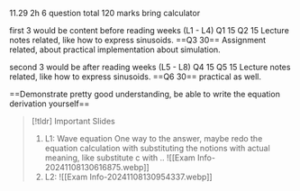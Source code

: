 11.29 
2h
6 question total 120 marks
bring calculator


first 3 would be content before reading weeks (L1 - L4)
	Q1 15
	Q2 15
		Lecture notes related, like how to express sinusoids. 
	==Q3 30== Assignment related, about practical implementation about simulation.

second 3 would be after reading weeks (L5 - L8)
	Q4 15
	Q5 15
		Lecture notes related, like how to express sinusoids. 
	==Q6 30== practical as well.

==Demonstrate pretty good understanding, be able to write the equation derivation yourself==

>[!tldr] Important Slides
>1. L1: Wave equation
>   One way to the answer, maybe redo the equation calculation with substituting the notions with actual meaning, like substitute c with .. 
>   ![[Exam Info-20241108130616875.webp]]
>2. L2: 
>   ![[Exam Info-20241108130954337.webp]]

